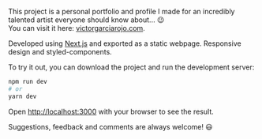 This project is a personal portfolio and profile I made for an incredibly talented artist everyone should know about... 😉  <br> 
You can visit it here: [victorgarciarojo.com](http://victorgarciarojo.com/).

Developed using [Next.js](https://nextjs.org/) and exported as a static webpage. 
Responsive design and styled-components.

To try it out, you can download the project and run the development server:

```bash
npm run dev
# or
yarn dev
```

Open [http://localhost:3000](http://localhost:3000) with your browser to see the result.

Suggestions, feedback and comments are always welcome! 😃
